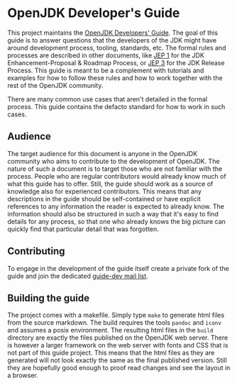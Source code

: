 # OpenJDK Developer's Guide

This project maintains the [OpenJDK Developers' Guide](https://openjdk.java.net/guide/).
The goal of this guide is to answer questions that the developers of the JDK might have around
development process, tooling, standards, etc. The formal rules and processes are described in
other documents, like [JEP 1](https://openjdk.java.net/jeps/1) for the JDK Enhancement-Proposal
& Roadmap Process, or [JEP 3](https://openjdk.java.net/jeps/3) for the JDK Release Process.
This guide is meant to be a complement with tutorials and examples for how to follow these rules
and how to work together with the rest of the OpenJDK community.

There are many common use cases that aren't detailed in the formal process. This guide contains the
defacto standard for how to work in such cases.

## Audience

The target audience for this document is anyone in the OpenJDK community who aims to contribute
to the development of OpenJDK. The nature of such a document is to target those who are not
familiar with the process. People who are regular contributors would already know much of
what this guide has to offer. Still, the guide should work as a source of knowledge also for
experienced contributors. This means that any descriptions in the guide should be self-contained
or have explicit references to any information the reader is expected to already know. The information
should also be structured in such a way that it's easy to find details for any process, so that
one who already knows the big picture can quickly find that particular detail that was forgotten.

## Contributing

To engage in the development of the guide itself create a private fork of the guide and join
the dedicated [guide-dev mail list](https://mail.openjdk.java.net/mailman/listinfo/guide-dev).

## Building the guide

The project comes with a makefile. Simply type `make` to generate html files from the source
markdown. The build requires the tools `pandoc` and `ìconv` and assumes a posix environment.
The resulting html files in the `build` directory are exactly the files published on the
OpenJDK web server. There is however a larger framework on the web server with fonts and CSS
that is not part of this guide project. This means that the html files as they are generated
will not look exactly the same as the final published version. Still they are hopefully good
enough to proof read changes and see the layout in a browser.
